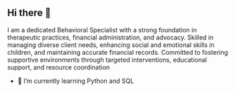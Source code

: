 ## Hi there 👋
I am a dedicated Behavioral Specialist with a strong foundation in therapeutic practices, financial administration, and advocacy. Skilled in managing diverse client needs, enhancing social and emotional skills in children, and maintaining accurate financial records. Committed to fostering supportive environments through targeted interventions, educational support, and resource coordination
- 🌱 I’m currently learning Python and SQL


<!--
**DeannaPomeroy/DeannaPomeroy** is a ✨ _special_ ✨ repository because its `README.md` (this file) appears on your GitHub profile.

Here are some ideas to get you started:

- 🔭 I’m currently working on ...
- 👯 I’m looking to collaborate on ...
- 🤔 I’m looking for help with ...
- 💬 Ask me about ...
- 📫 How to reach me: ...
- 😄 Pronouns: ...
- ⚡ Fun fact: ...
-->
